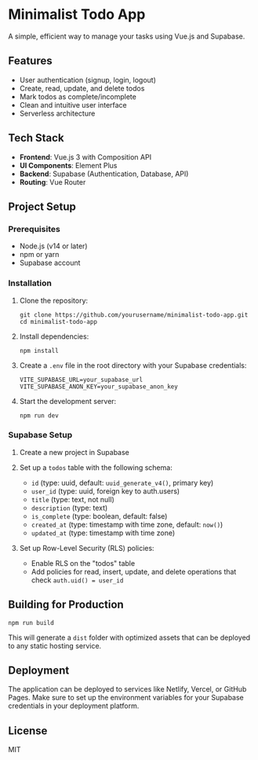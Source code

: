 # Minimalist Todo App

A simple, efficient way to manage your tasks using Vue.js and Supabase.

## Features

- User authentication (signup, login, logout)
- Create, read, update, and delete todos
- Mark todos as complete/incomplete
- Clean and intuitive user interface
- Serverless architecture

## Tech Stack

- **Frontend**: Vue.js 3 with Composition API
- **UI Components**: Element Plus
- **Backend**: Supabase (Authentication, Database, API)
- **Routing**: Vue Router

## Project Setup

### Prerequisites

- Node.js (v14 or later)
- npm or yarn
- Supabase account

### Installation

1. Clone the repository:
   ```
   git clone https://github.com/yourusername/minimalist-todo-app.git
   cd minimalist-todo-app
   ```

2. Install dependencies:
   ```
   npm install
   ```

3. Create a `.env` file in the root directory with your Supabase credentials:
   ```
   VITE_SUPABASE_URL=your_supabase_url
   VITE_SUPABASE_ANON_KEY=your_supabase_anon_key
   ```

4. Start the development server:
   ```
   npm run dev
   ```

### Supabase Setup

1. Create a new project in Supabase
2. Set up a `todos` table with the following schema:
   - `id` (type: uuid, default: `uuid_generate_v4()`, primary key)
   - `user_id` (type: uuid, foreign key to auth.users)
   - `title` (type: text, not null)
   - `description` (type: text)
   - `is_complete` (type: boolean, default: false)
   - `created_at` (type: timestamp with time zone, default: `now()`)
   - `updated_at` (type: timestamp with time zone)

3. Set up Row-Level Security (RLS) policies:
   - Enable RLS on the "todos" table
   - Add policies for read, insert, update, and delete operations that check `auth.uid() = user_id`

## Building for Production

```
npm run build
```

This will generate a `dist` folder with optimized assets that can be deployed to any static hosting service.

## Deployment

The application can be deployed to services like Netlify, Vercel, or GitHub Pages. Make sure to set up the environment variables for your Supabase credentials in your deployment platform.

## License

MIT
